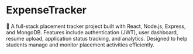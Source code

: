 # ExpenseTracker
🚀 A full-stack placement tracker project built with React, Node.js, Express, and MongoDB. Features include authentication (JWT), user dashboard, resume upload, application status tracking, and analytics. Designed to help students manage and monitor placement activities efficiently.
